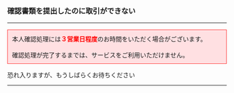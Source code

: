 <h3>確認書類を提出したのに取引ができない</h3>
<hr>

<div style="padding: 10px; margin-top: 15px; margin-bottom: 15px; border: 1px solid #ff3333; background-color: #ffe0e2;">
本人確認処理には<font color="ff0000"><strong>３営業日程度</strong></font>のお時間をいただく場合がございます。<br>
<br>
確認処理が完了するまでは、サービスをご利用いただけません。
</div>

恐れ入りますが、もうしばらくお待ちください

<hr>